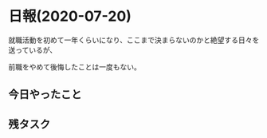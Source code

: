 # 日報(2020-07-20)

就職活動を初めて一年くらいになり、ここまで決まらないのかと絶望する日々を送っているが、

前職をやめて後悔したことは一度もない。



## 今日やったこと

## 残タスク
